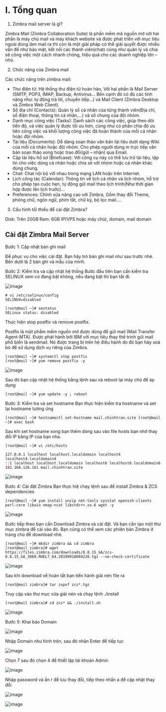 # I. Tổng quan

1. Zimbra mail server là gì? 

Zimbra Mail (Zimbra Collaboration Suite)  là phần mềm mã nguồn mở với hai phần là máy chủ mail và máy khách website và được phát triển với mục tiêu ngoài dùng làm mail ra thì còn là một giải pháp có thể giải quyết được nhiều vấn đề như bảo mật, kết nối các thành viên(chat) cũng như quản lý và chia sẽ công việc một cách nhanh chóng, hiệu quả cho các doanh nghiệp lớn – nhỏ.

2. Chức năng của Zimbra mail

Các chức năng trên zimbra mail:

- Thư điện tử: Hệ thống thư điện tử hoàn hảo, Với hai phần là Mail Server (SMTP, POP3, IMAP, Backup, Antivirus… Bên cạnh đó có đủ các tính năng như: tự động trả lời, chuyển tiếp…) và Mail Client (Zimbra Desktop và Zimbra Web Client).
- Sổ địa chỉ (Contacts): Quản lý sổ cá nhân của từng thành viên(Địa chỉ, số điện thoại, thông tin cá nhân,…) và sổ chung của đội nhóm.
- Danh mục công việc (Tasks): Danh sách các công việc, giúp theo dõi tiến độ, và việc quản lý được tối ưu hơn, cũng như có phân chia độ ưu tiên công việc và khối lượng công việc đã hoàn thành của mỗi cá nhân hoặc đội nhóm.
- Tài liệu (Documents): Dễ dàng soạn thảo văn bản tài liệu dưới dạng Wiki của mỗi cá nhân hoặc đội nhóm. Cho phép người dùng in trực tiếp văn bản soạn thảo xong hoặc trao đổi(gửi – nhận) qua Email.
- Cặp tài liệu hồ sơ (Briefcase): Với công cụ này có thể lưu trữ tài liệu, tập tin cho việc dùng cá nhân hoặc chia sẻ với nhóm hoặc cá nhân khác dùng chung.
- Chat: Chat nội bộ với nhau trong mạng LAN hoặc trên Internet.
- Lịch công tác (Calendar): Thông tin về lịch cá nhân và lịch nhóm, hỗ trợ cho phép tạo cuộc hẹn, tự động gửi mail theo lịch trình(Như thời gian hợp được lên lịch trước)…
- Preferences: Chỉnh sửa nâng cao với Zimbra, Gồm thay đổi Theme, phông chữ, ngôn ngữ, phím tắt, chữ ký, bộ lọc mail….

3. Cấu hình tối thiếu để cài đặt Zimbra?

Disk: Trên 20GB
Ram: 6GB
IP(VPS hoặc máy chủ), domain, mail domain

## Cài đặt Zimbra Mail Server

Bước 1: Cập nhật bản ghi mail

Để phục vụ cho việc cài đặt. Bạn hãy trỏ bản ghi mail như sau trước nhé. Bên dưới là 2 bản ghi và mẫu của mình.

Bước 2:  Kiểm tra và cập nhật hệ thống
Bước đầu tiên bạn cần kiểm tra SELINUX xem có đang bật không, nếu đang bật thì bạn tắt đi.

![image](https://user-images.githubusercontent.com/97047640/173772917-efb3bc0a-9c22-4f03-bfcf-0aaf3055335e.png)

```
# vi /etc/selinux/config
SELINUX=disabled
```
```
[root@mail ~]# sestatus
SELinux status: disabled
```

Thực hiện stop postfix và remove postfix.

Postfix là một phầm mềm nguồn mở được dùng để gửi mail (Mail Transfer Agent-MTA). Được phát hành bởi IBM với mục tiêu thay thế trình gửi mail phổ biến là sendmail. Nó được trang bị trên hệ điều hành do đó bạn hãy xoá bỏ để sử dụng dịch vụ riêng của Zimbra.

```
[root@mail ~]# systemctl stop postfix
[root@mail ~]# yum remove postfix -y
```
![image](https://user-images.githubusercontent.com/97047640/173773176-ad9e4e54-a96c-4ce3-b2c0-a149961c6901.png)

Sau đó bạn cập nhật hệ thống bằng lệnh sau và reboot lại máy chủ để áp dụng

`[root@mail ~]# yum update -y ; reboot`

Bước 3: Kiểm tra và set hostname
Bạn thực hiện kiểm tra hostname và set lại hostname tương ứng

`[root@mail ~]# hostnamectl set-hostname mail.chinhtran.site
[root@mail ~]# exec bash`

Sau khi set hostname xong bạn thêm dòng sau vào file hosts bạn nhớ thay đổi IP bằng IP của bạn nha.

`[root@mail ~]# vi /etc/hosts`

```
127.0.0.1 localhost localhost.localdomain localhost4 localhost4.localdomain4
::1 localhost localhost.localdomain localhost6 localhost6.localdomain6
192.168.126.161 mail.chinhtran.site
```

![image](https://user-images.githubusercontent.com/97047640/173776357-87c7e371-bdf7-408b-896f-a3a35ed0dd58.png)

Bước 4: Cài đặt Zimbra
Bạn thực hiệ chạy lệnh sau để install Zimbra & ZCS dependencies
```
[root@mail ~]# yum install unzip net-tools sysstat openssh-clients perl-core libaio nmap-ncat libstdc++.so.6 wget -y
```

![image](https://user-images.githubusercontent.com/97047640/174704856-ed2ab3e6-9c5b-4a9c-85c0-375060f7cb2e.png)

Bước tiếp theo bạn cần Download Zimbra và cài đặt. Và bạn cần tạo một thư mục zimbra để cài vào đó. Bạn cũng có thể xem các phiên bản Zimbra ở trang chủ để download nhé.
```
[root@mail ~]# mkdir zimbra && cd zimbra
[root@mail zimbra]# wget https://files.zimbra.com/downloads/8.8.15_GA/zcs-8.8.15_GA_3869.RHEL7_64.20190918004220.tgz --no-check-certificate
```

![image](https://user-images.githubusercontent.com/97047640/174704922-717f0c8f-ed0f-431d-8b6e-a30cea539200.png)

Sau khi download về hoàn tất bạn tiến hành giải nén file ra

`[root@mail zimbra]# tar zxpvf zcs*.tgz`

Truy cập vào thư mục vừa giải nén và chạy lệnh ./install

`[root@mail zimbra]# cd zcs* && ./install.sh`

![image](https://user-images.githubusercontent.com/97047640/174704980-bfe54989-1112-4178-8f60-9578db00f018.png)


Bước 5: Khai báo Domain 

![image](https://user-images.githubusercontent.com/97047640/174705375-70118e3e-c184-4c21-9574-15cdb81d1f4f.png)

Nhập Domain như hình trên, sau đó nhân Enter để tiếp tục

![image](https://user-images.githubusercontent.com/97047640/174705531-999741d3-2b35-4896-ae7f-8ce6c5ff736d.png)

Chọn 7 sau đó chọn 4 để thiết lập tài khoản Admin

![image](https://user-images.githubusercontent.com/97047640/174705790-6b875892-4d42-4c7b-9eb2-3f6e4a7a5c72.png)

Nhập password và ấn r để lưu thay đổi, tiếp theo nhấn a để cập nhật thay đổi

![image](https://user-images.githubusercontent.com/97047640/174706057-b1c23a2c-c51d-4d72-a201-42623a8a0e5f.png)

![image](https://user-images.githubusercontent.com/97047640/174706161-789b36cb-d5a2-4f70-a9b0-9c990b75d591.png)


